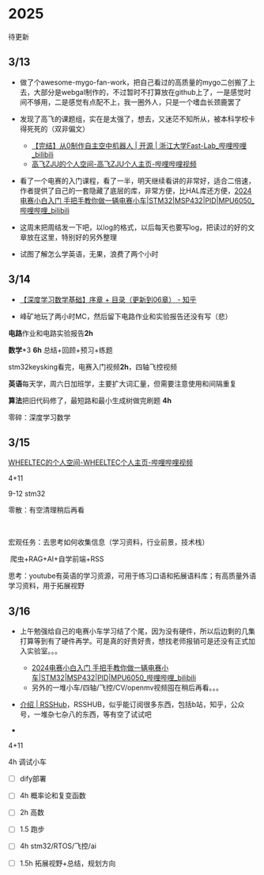 # 2025

待更新

## 3/13

- 做了个awesome-mygo-fan-work，把自己看过的高质量的mygo二创搬了上去，大部分是webgal制作的，不过暂时不打算放在github上了，一是感觉时间不够用，二是感觉有点配不上，我一圈外人，只是一个嗜血长颈鹿罢了

- 发现了高飞的课题组，实在是太强了，想去，又迷茫不知所从，被本科学校卡得死死的（双非偏文）
  - [【完结】从0制作自主空中机器人 | 开源 | 浙江大学Fast-Lab_哔哩哔哩_bilibili](https://www.bilibili.com/video/BV1WZ4y167me/)
  - [高飞ZJU的个人空间-高飞ZJU个人主页-哔哩哔哩视频](https://space.bilibili.com/257271972)
- 看了一个电赛的入门课程，看了一半，明天继续看讲的非常好，适合二倍速，作者提供了自己的一套隐藏了底层的库，非常方便，比HAL库还方便，[2024电赛小白入门 手把手教你做一辆电赛小车|STM32|MSP432|PID|MPU6050_哔哩哔哩_bilibili](https://www.bilibili.com/video/BV1A1421671G/)

- 这周末把周结发一下吧，以log的格式，以后每天也要写log，把读过的好的文章放在这里，特别好的另外整理

- 试图了解怎么学英语，无果，浪费了两个小时

## 3/14

- [【深度学习数学基础】序章 + 目录（更新到06章） - 知乎](https://zhuanlan.zhihu.com/p/25643286963)

- 峰矿地玩了两小时MC，然后留下电路作业和实验报告还没有写（悲）

**电路**作业和电路实验报告**2h**

**数学***3 **6h** 总结+回顾+预习+练题

stm32keysking看完，电赛入门视频**2h**，四轴飞控视频

**英语**每天学，周六日加班学，主要扩大词汇量，但需要注意使用和间隔重复

**算法**把旧代码修了，最短路和最小生成树做完刷题 **4h**

零碎：深度学习数学

## 3/15

[WHEELTEC的个人空间-WHEELTEC个人主页-哔哩哔哩视频](https://space.bilibili.com/556393812?spm_id_from=333.337.search-card.all.click)





4+11

9-12 stm32

零散：有空清理稍后再看

​	

宏观任务：去思考如何收集信息（学习资料，行业前景，技术栈）

​	爬虫+RAG+AI+自学前端+RSS

思考：youtube有英语的学习资源，可用于练习口语和拓展语料库；有高质量外语学习资料，用于拓展视野

## 3/16

- 上午勉强给自己的电赛小车学习结了个尾，因为没有硬件，所以后边剩的几集打算等到有了硬件再学。可是真的好贵好贵，想找老师报销可是还没有正式加入实验室。。。
  - [2024电赛小白入门 手把手教你做一辆电赛小车|STM32|MSP432|PID|MPU6050_哔哩哔哩_bilibili](https://www.bilibili.com/video/BV1A1421671G/?spm_id_from=333.1245.0.0&vd_source=f129459aae6c6657e79d179b353113ae)
  - 另外的一堆小车/四轴/飞控/CV/openmv视频囤在稍后再看。。。

- [介绍 | RSSHub](https://rsshub.netlify.app/zh/)，RSSHUB，似乎能订阅很多东西，包括b站，知乎，公众号，一堆杂七杂八的东西，等有空了试试吧
- 



4+11

4h 调试小车

- [ ] dify部署

- [ ] 4h 概率论和复变函数
- [ ] 2h 高数
- [ ] 1.5 跑步
- [ ] 4h stm32/RTOS/飞控/ai
- [ ] 1.5h 拓展视野+总结，规划方向